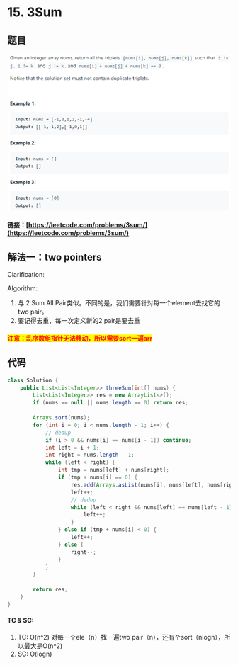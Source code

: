 # 15. 3Sum

## 题目

![](<../../.gitbook/assets/image (19) (2).png>)

#### 链接：[https://leetcode.com/problems/3sum/](https://leetcode.com/problems/3sum/)

## 解法一：two pointers

Clarification:&#x20;

Algorithm:&#x20;

1. 与 2 Sum All Pair类似。不同的是，我们需要针对每一个element去找它的two pair。
2. 要记得去重，每一次定义新的2 pair是要去重

#### <mark style="color:red;">注意：乱序数组指针无法移动，所以需要sort一遍arr</mark>

## 代码

```java
class Solution {
    public List<List<Integer>> threeSum(int[] nums) {
        List<List<Integer>> res = new ArrayList<>();  
        if (nums == null || nums.length == 0) return res;
        
        Arrays.sort(nums);
        for (int i = 0; i < nums.length - 1; i++) {
            // dedup
            if (i > 0 && nums[i] == nums[i - 1]) continue;
            int left = i + 1;
            int right = nums.length - 1;
            while (left < right) {
                int tmp = nums[left] + nums[right];
                if (tmp + nums[i] == 0) {
                    res.add(Arrays.asList(nums[i], nums[left], nums[right]));
                    left++;
                    // dedup
                    while (left < right && nums[left] == nums[left - 1]) {
                        left++;
                    }
                } else if (tmp + nums[i] < 0) {
                    left++;
                } else {
                    right--;
                }
            }
        }
        
        return res;
    }
}
```

#### TC & SC:&#x20;

1. TC: O(n^2) 对每一个ele（n）找一遍two pair（n），还有个sort（nlogn），所以最大是O(n^2)
2. SC: O(logn)
